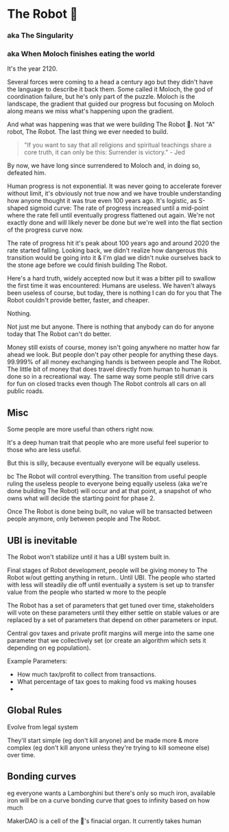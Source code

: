 
# The Robot :robot:

### aka The Singularity
### aka When Moloch finishes eating the world

It's the year 2120.

Several forces were coming to a head a century ago but they didn't have the language to describe it back them. Some called it Moloch, the god of coordination failure, but he's only part of the puzzle. Moloch is the landscape, the gradient that guided our progress but focusing on Moloch along means we miss what's happening upon the gradient.

And what was happening was that we were building The Robot :robot:. Not "A" robot, The Robot. The last thing we ever needed to build.

> "If you want to say that all religions and spiritual teachings share a core truth, it can only be this: Surrender is victory." - Jed

By now, we have long since surrendered to Moloch and, in doing so, defeated him.

Human progress is not exponential. It was never going to accelerate forever without limit, it's obviously not true now and we have trouble understanding how anyone thought it was true even 100 years ago. It's logistic, as S-shaped sigmoid curve: The rate of progress increased until a mid-point where the rate fell until eventually progress flattened out again. We're not exactly done and will likely never be done but we're well into the flat section of the progress curve now.

The rate of progress hit it's peak about 100 years ago and around 2020 the rate started falling. Looking back, we didn't realize how dangerous this transition would be going into it & I'm glad we didn't nuke ourselves back to the stone age before we could finish building The Robot.

Here's a hard truth, widely accepted now but it was a bitter pill to swallow the first time it was encountered: Humans are useless. We haven't always been useless of course, but today, there is nothing I can do for you that The Robot couldn't provide better, faster, and cheaper.  

Nothing.

Not just me but anyone. There is nothing that anybody can do for anyone today that The Robot can't do better.

Money still exists of course, money isn't going anywhere no matter how far ahead we look. But people don't pay other people for anything these days. 99.999% of all money exchanging hands is between people and The Robot. The little bit of money that does travel directly from human to human is done so in a recreational way. The same way some people still drive cars for fun on closed tracks even though The Robot controls all cars on all public roads.


## Misc

Some people are more useful than others right now.

It's a deep human trait that people who are more useful feel superior to those who are less useful.

But this is silly, because eventually everyone will be equally useless.

bc The Robot will control everything. The transition from useful people ruling the useless people to everyone being equally useless (aka we're done building The Robot) will occur and at that point, a snapshot of who owns what will decide the starting point for phase 2.

Once The Robot is done being built, no value will be transacted between people anymore, only between people and The Robot.

## UBI is inevitable

The Robot won't stabilize until it has a UBI system built in.

Final stages of Robot development, people will be giving money to The Robot w/out getting anything in return.. Until UBI. The people who started with less will steadily die off until eventually a system is set up to transfer value from the people who started w more to the people 

The Robot has a set of parameters that get tuned over time, stakeholders will vote on these parameters until they either settle on stable values or are replaced by a set of parameters that depend on other parameters or input.

Central gov taxes and private profit margins will merge into the same one parameter that we collectively set (or create an algorithm which sets it depending on eg population).

Example Parameters:
 - How much tax/profit to collect from transactions.
 - What percentage of tax goes to making food vs making houses
 - 

## Global Rules

Evolve from legal system

They'll start simple (eg don't kill anyone) and be made more & more complex (eg don't kill anyone unless they're trying to kill someone else) over time.

## Bonding curves

eg everyone wants a Lamborghini but there's only so much iron, available iron will be on a curve bonding curve that goes to infinity based on how much 

MakerDAO is a cell of the 🤖's finacial organ. It currently takes human 


